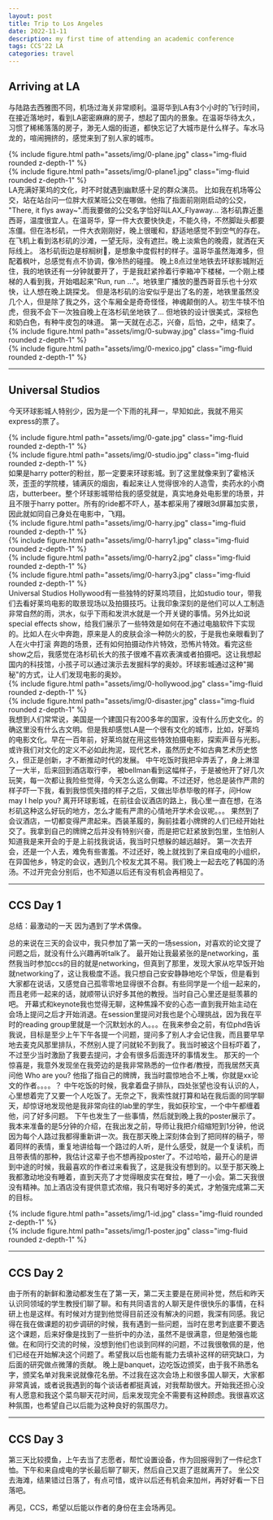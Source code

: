 ```yaml
---
layout: post
title: Trip to Los Angeles
date: 2022-11-11 
description: my first time of attending an academic conference
tags: CCS'22 LA
categories: travel
---
```



## Arriving at LA

与陆路去西雅图不同，机场过海关非常顺利。温哥华到LA有3个小时的飞行时间，在接近落地时，看到LA密密麻麻的房子，想起了国内的景象。在温哥华待太久，习惯了稀稀落落的房子，渺无人烟的街道，都快忘记了大城市是什么样子。车水马龙的，喧闹拥挤的，感觉来到了别人家的城市。
<div class="row mt-3">
    <div class="col-sm mt-3 mt-md-0">
        {% include figure.html path="assets/img/0-plane.jpg" class="img-fluid rounded z-depth-1" %}
    </div>
    <div class="col-sm mt-3 mt-md-0">
        {% include figure.html path="assets/img/0-plane1.jpg" class="img-fluid rounded z-depth-1" %}
    </div>
</div>
LA充满好莱坞的文化，时不时就遇到幽默感十足的群众演员。
比如我在机场等公交，站在站台问一位胖大叔某班公交在哪做。他指了指面前刚刚启动的公交， "There, it flys away~".而我要做的公交名字恰好叫LAX_Flyaway...
洛杉矶靠近墨西哥，温度很宜人。在温哥华，穿一件大衣要快快走，不能久待，不然脚趾头都要冻僵。但在洛杉矶，一件大衣刚刚好，晚上很暖和，舒适地感觉不到空气的存在。
在飞机上看到洛杉矶的沙滩，一望无际，没有遮拦。晚上淡紫色的晚霞，就洒在天际线上。
洛杉矶街边是棕榈树🌴，是想象中度假村的样子。温哥华虽然海滩多，但配着枫叶，总感觉有点不协调，像冷热的碰撞。
晚上8点过坐地铁去环球影城附近住，我的地铁还有一分钟就要开了，于是我赶紧拎着行李箱冲下楼梯，一个刚上楼梯的人看到我，开始唱起来"Run, run ..."。地铁里广播放的墨西哥音乐也十分欢快，让人想在晚上跳探戈。
但是洛杉矶的治安似乎是出了名的差，地铁里虽然没几个人，但是除了我之外，这个车厢全是奇奇怪怪，神魂颠倒的人。初生牛犊不怕虎，但我不会下一次独自晚上在洛杉矶坐地铁了...
但地铁的设计很美式，深棕色和奶白色，有种牛皮包的味道。
第一天就在忐忑，兴奋，后怕，之中，结束了。
<div class="row mt-3">
    <div class="col-sm mt-3 mt-md-0">
        {% include figure.html path="assets/img/0-subway.jpg" class="img-fluid rounded z-depth-1" %}
    </div>
    <div class="col-sm mt-3 mt-md-0">
        {% include figure.html path="assets/img/0-mexico.jpg" class="img-fluid rounded z-depth-1" %}
    </div>
</div>


***

## Universal Studios

今天环球影城人特别少，因为是一个下雨的礼拜一，早知如此，我就不用买express的票了。
<div class="row mt-3">
    <div class="col-sm mt-3 mt-md-0">
        {% include figure.html path="assets/img/0-gate.jpg" class="img-fluid rounded z-depth-1" %}
    </div>
    <div class="col-sm mt-3 mt-md-0">
        {% include figure.html path="assets/img/0-studio.jpg" class="img-fluid rounded z-depth-1" %}
    </div>
</div>
如果是harry potter的粉丝，那一定要来环球影城。到了这里就像来到了霍格沃茨，歪歪的学院楼，铺满灰的烟囱，看起来让人觉得很冷的人造雪，卖药水的小商店，butterbeer。整个环球影城带给我的感受就是，真实地身处电影里的场景，并且不限于harry potter。所有的ride都不吓人，基本都采用了裸眼3d屏幕加实景，因此就如同自己身处在电影中，飞翔。
<div class="row mt-3">
    <div class="col-sm mt-3 mt-md-0">
        {% include figure.html path="assets/img/0-harry.jpg" class="img-fluid rounded z-depth-1" %}
    </div>
    <div class="col-sm mt-3 mt-md-0">
        {% include figure.html path="assets/img/0-harry1.jpg" class="img-fluid rounded z-depth-1" %}
    </div>
</div>
<div class="row mt-3">
    <div class="col-sm mt-3 mt-md-0">
        {% include figure.html path="assets/img/0-harry2.jpg" class="img-fluid rounded z-depth-1" %}
    </div>
    <div class="col-sm mt-3 mt-md-0">
        {% include figure.html path="assets/img/0-harry3.jpg" class="img-fluid rounded z-depth-1" %}
    </div>
</div>
Universal Studios Hollywood有一些独特的好莱坞项目，比如studio tour，带我们去看好莱坞电影的取景现场以及拍摄技巧。让我印象深刻的是他们可以人工制造非常自然的雨，洪水，似乎下雨和发洪水就是一个开关键的事情。另外比如说special effects show，给我们展示了一些特效是如何在不通过电脑软件下实现的。比如人在火中奔跑，原来是人的皮肤会涂一种防火的胶，于是我也亲眼看到了人在火中打滚 奔跑的场景，还有如何拍摄动作片特效，恐怖片特效。看完这些show之后，我感觉在洛杉矶长大的孩子很难不喜欢表演或者拍摄吧。这让我想起国内的科技馆，小孩子可以通过演示去发掘科学的奥妙。环球影城通过这种"揭秘"的方式，让人们发现电影的奥妙。
<div class="row mt-3">
    <div class="col-sm mt-3 mt-md-0">
        {% include figure.html path="assets/img/0-hollywood.jpg" class="img-fluid rounded z-depth-1" %}
    </div>
    <div class="col-sm mt-3 mt-md-0">
        {% include figure.html path="assets/img/0-disaster.jpg" class="img-fluid rounded z-depth-1" %}
    </div>
</div>
我想到人们常常说，美国是一个建国只有200多年的国家，没有什么历史文化。的确这里没有什么古文明。但是我却感觉LA是一个很有文化的城市，比如，好莱坞的电影文化。早在一百年前，好莱坞就在用这些特效拍摄电影，探索声音与光影。或许我们对文化的定义不必如此拘泥，现代艺术，虽然历史不如古典艺术历史悠久，但正是创新，才不断推动时代的发展。
中午吃饭时我把伞弄丢了，身上淋湿了一大半，后来回到酒店取行李， 被bellman看到这幅样子，于是被他开了好几次玩笑，每一次都让我险些觉得，今天怎么这么倒霉。不过还好，他总是装作严肃的样子吓一下我，看到我惊慌失措的样子之后，又做出毕恭毕敬的样子，问How may I help you? 
离开环球影城，在前往会议酒店的路上，我心里一直在想，在洛杉矶这种这么好玩的地方，怎么才能有严肃的心情地开学术会议呢。。。
果然到了会议酒店，一切都变得严肃起来。西装革履的，胸前挂着小牌牌的人们已经开始社交了。我拿到自己的牌牌之后并没有特别兴奋，而是把它赶紧放到包里，生怕别人知道我是来开会的于是上前找我说话，我当时只想躲的越远越好。
第一次去开会，还是一个人去，难免有些害羞。不过还好，晚上就找到了来自成电的小组织，在异国他乡，特定的会议，遇到几个校友尤其不易。我们晚上一起去吃了韩国的汤汤。不过开完会分别后，也不知道以后还有没有机会再相见了。

***

## CCS Day 1

总结：最激动的一天 因为遇到了学术偶像。

总的来说在三天的会议中，我只参加了第一天的一场session，对喜欢的论文提了问题之后，就没有什么兴趣再听talk了。
最开始让我最紧张的是networking，虽然我当时参加ccs的目的就是networking，但真到了那里，发现大家从吃早饭开始就networking了，这让我极度不适。我只想自己安安静静地吃个早饭，但是看到大家都在说话，又感觉自己孤零零地显得很不合群。有些同学是一个组一起来的，而且老师一起来的话，就顺带认识好多其他的教授。当时自己心里还是挺羡慕的吧。
开幕式和keynote我也觉得无聊，这种焦躁不安的心态一直到我开始主动在会场上提问之后才开始消退。在session里提问对我也是个心理挑战，因为我在平时的reading group里就是一个沉默划水的人。。。在我来参会之前，有位phd告诉我说，目标是至少上午下午各提一个问题，提问多了别人才会记住我，而且要早早地去麦克风那里排队，不然别人提了问就轮不到我了。我当时被这个目标吓着了，不过至少当时激励了我要去提问，才会有很多后面连环的事情发生。
那天的一个惊喜是，我意外发现坐在我旁边的是我非常熟悉的一位作者/教授，而我居然天真问他 Who are you? 他指了指自己的牌牌，我当时震惊地合不上嘴，你就是xx论文的作者。。。。？
中午吃饭的时候，我拿着盘子排队，四处张望也没有认识的人，心里想着完了又要一个人吃饭了。无奈之下，我索性就打算和站在我后面的同学聊天，却惊讶地发现他是我非常向往的lab里的学生，我如获珍宝，一个中午都缠着他，问了好多问题。
下午也发生了一些事情，然后就到晚上我的poster展示了。
我本来准备的是5分钟的介绍，在我出发之前，导师让我把介绍缩短到1分钟，他说因为每个人路过我都得重新讲一次。我在那天晚上深刻体会到了把同样的稿子，带着同样的表情，重复地讲给每一个路过的人听，是什么感受，就是一个复读机，而且带表情的那种，我估计这辈子也不想再投poster了。不过哈哈，最开心的是讲到中途的时候，我最喜欢的作者过来看我了，这是我没有想到的。以至于那天晚上我都激动地没有睡着，直到天亮了才觉得眼皮实在耷拉，睡了一小会。第二天我很没有精神。加上酒店没有提供意式浓缩，我只有喝好多的美式，才勉强完成第二天的目标。

<div class="row mt-3">
    <div class="col-sm mt-3 mt-md-0">
        {% include figure.html path="assets/img/1-id.jpg" class="img-fluid rounded z-depth-1" %}
    </div>
    <div class="col-sm mt-3 mt-md-0">
        {% include figure.html path="assets/img/1-poster.jpg" class="img-fluid rounded z-depth-1" %}
    </div>
</div>

***

## CCS Day 2

由于所有的新鲜和激动都发生在了第一天，第二天主要是在房间补觉，然后和昨天认识同领域的学生教授们聊了聊。和有共同语言的人聊天是件很快乐的事情，在科研上也是这样。有时候对方提到他觉得目前还没有解决的问题，我深有同感。我记得在我在做课题的初步调研的时候，我有遇到一些问题，当时在思考到底要不要选这个课题，后来好像是找到了一些折中的办法，虽然不是很满意，但是勉强也能做。在和同行交流的时候，没想到他们也谈到同样的问题，不过我很敬佩的是，他们已经在开始解决这个问题了。希望我以后也能有能力去填补这样的研究缺口，为后面的研究做点微薄的贡献。
晚上是banquet，边吃饭边颁奖，由于我不熟悉名字，颁奖名单对我来说就像花名册。不过我在这次会场上和很多国人聊天，大家都非常真诚，或者说我遇到的每个谈话者都挺真诚，对我帮助很大。开始我还担心没有人愿意和我这个菜鸟聊天花时间，后来发现完全不需要有这种顾虑。我很喜欢这种氛围，也希望自己以后能为这种良好的氛围尽力。


***

## CCS Day 3

第三天比较摸鱼，上午去当了志愿者，帮忙设置设备，作为回报得到了一件纪念T恤。下午和来自成电的学长最后聊了聊天，然后自己又逛了逛就离开了。
坐公交去海滩，结果错过日落了，有点可惜，或许以后还有机会来加州，再好好看一下日落吧。

再见，CCS，希望以后能以作者的身份在主会场再见。

